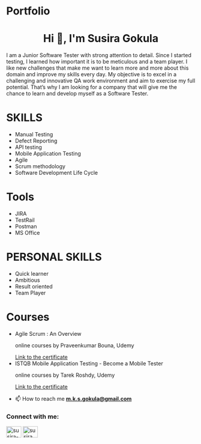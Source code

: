 # Portfolio
<h1 align="center">Hi 👋, I'm Susira Gokula</h1>
I am a Junior Software Tester with strong attention to detail. Since I started testing, I learned how important it is to be meticulous and a team player. I like new challenges that make me want to learn more and more about this domain and improve my skills every day. My objective is to excel in a challenging and innovative QA work environment and aim to exercise my full potential. That’s why I am looking for a company that will give me the chance to learn and develop myself as a Software Tester.

<h1>SKILLS</h1>
<ul>
  <li>Manual Testing</li>
<li>Defect Reporting</li>
<li>API testing</li> 
<li>Mobile Application Testing</li>
<li>Agile</li>
<li>Scrum methodology</li>
<li>Software Development Life Cycle</li>
</ul>
<h1>Tools </h1>
<ul>
<li>JIRA</li>
<li>TestRail</li>
<li>Postman</li>
<li>MS Office</li>
</ul>

<h1>PERSONAL SKILLS</h1>
<ul>
<li>Quick learner</li>
<li>Ambitious</li>
<li>Result oriented</li>
<li>Team Player</li>
</ul>
<h1>Courses</h1>
<ul>
<li>Agile Scrum : An Overview
<p>online courses by Praveenkumar Bouna, Udemy</p>
<a href="https://udemy-certificate.s3.amazonaws.com/pdf/UC-7876ee66-5ac8-4773-9f9e-5c6b37cd25df.pdf">Link to the certificate</a>
</li>
<li>ISTQB Mobile Application Testing - Become a Mobile Tester
<p>online courses by Tarek Roshdy, Udemy</p>
<a href="https://udemy-certificate.s3.amazonaws.com/pdf/UC-0541971a-f0dd-45db-8ab7-b866587ac6c4.pdf">Link to the certificate</a></li>

</ul>



- 📫 How to reach me **m.k.s.gokula@gmail.com**

<h3 align="left">Connect with me:</h3>
<p align="left">
<a href="https://linkedin.com/in/susira-gokula-158a46b9" target="blank"><img align="center" src="https://raw.githubusercontent.com/rahuldkjain/github-profile-readme-generator/master/src/images/icons/Social/linked-in-alt.svg" alt="susira-gokula-158a46b9" height="30" width="40" /></a>
<a href="https://fb.com/susira.gokula" target="blank"><img align="center" src="https://raw.githubusercontent.com/rahuldkjain/github-profile-readme-generator/master/src/images/icons/Social/facebook.svg" alt="susira.gokula" height="30" width="40" /></a>
</p>

